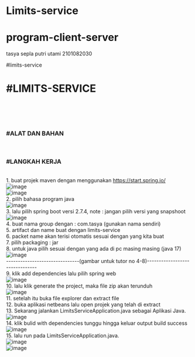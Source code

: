 # Limits-service
# program-client-server
tasya sepla putri utami 2101082030

#limits-service
<br><H1>#LIMITS-SERVICE<H1>
<br><h3>#ALAT DAN BAHAN</h3>
<br><h3>#LANGKAH KERJA</h3>
<br>1. buat projek maven dengan menggunakan https://start.spring.io/
<br>![image](https://user-images.githubusercontent.com/113502811/192435601-ef28683f-82a1-4c41-816d-1aef2d0b98ca.png)
<br>![image](https://user-images.githubusercontent.com/113502811/192429490-4c42afe9-5f4d-4e96-bf8a-f33fd5aff1db.png)
<br>2. pilih bahasa program java
<br>![image](https://user-images.githubusercontent.com/113502811/192429440-5c5de219-aceb-4248-99ec-05f94a157446.png)
<br>3. lalu pilih spring boot versi 2.7.4, note : jangan pilih versi yang snapshoot
<br>![image](https://user-images.githubusercontent.com/113502811/192429534-0e036fb4-10ab-456b-81cd-ba1833fd7760.png)
<br>4. buat nama group dengan : com.tasya (gunakan nama sendiri)
<br>5. artifact dan name buat dengan limits-service
<br>6. packet name akan terisi otomatis sesuai dengan yang kita buat
<br>7. pilih packaging : jar
<br>8. untuk java pilih sesuai dengan yang ada di pc masing masing (java 17)
<br>![image](https://user-images.githubusercontent.com/113502811/192436103-1e910d02-d8c0-4ff1-9e0e-0efde00614ac.png)
<br>-------------------------------(gambar untuk tutor no 4-8)-------------------------------
<br>9. klik add dependencies lalu pilih spring web
<br>![image](https://user-images.githubusercontent.com/113502811/192429807-be4c5c99-ac93-47e2-a8ed-e46032caa377.png)
<br>10. lalu klik generate the project, maka file zip akan terunduh
<br>![image](https://user-images.githubusercontent.com/113502811/192433150-7fdb8795-7e49-49bf-a669-88a3fd2629e2.png)
<br>11. setelah itu buka file explorer dan extract file
<br>12. buka aplikasi netbeans lalu open projek yang telah di extract
<br>13. Sekarang jalankan LimitsServiceApplication.java sebagai Aplikasi Java.
<br>![image](https://user-images.githubusercontent.com/113502811/192434648-4a5c8243-efab-4ef6-95e5-cf32f40a045a.png)
<br>14. klik bulid with dependencies tunggu hingga keluar output build success
<br>![image](https://user-images.githubusercontent.com/113502811/192434768-605d289e-c18e-4f34-8dce-3714f3bdd4f2.png)
<br>15. lalu run pada LimitsServiceApplication.java.
<br>![image](https://user-images.githubusercontent.com/113502811/192434970-a1b92e6f-975e-46d3-b5f4-4cd8a60447da.png)
<br>![image](https://user-images.githubusercontent.com/113502811/192436563-64141183-1c82-4a92-be77-9f31ea4ac575.png)
